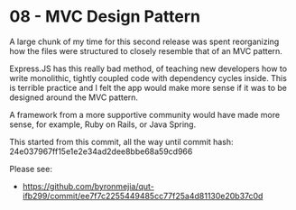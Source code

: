 # 08 - MVC Design Pattern
A large chunk of my time for this second release was spent reorganizing 
how the files were structured to closely resemble that of an MVC pattern. 

Express.JS has this really bad method, of teaching new developers how to write
monolithic, tightly coupled code with dependency cycles inside. This is 
terrible practice and I felt the app would make more sense if it was to be designed
around the MVC pattern. 

A framework from a more supportive community would have made more sense, for example,
Ruby on Rails, or Java Spring. 

This started from this commit, all the way until commit hash: 24e037967ff15e1e2e34ad2dee8bbe68a59cd966

Please see:
  - https://github.com/byronmejia/qut-ifb299/commit/ee7f7c2255449485cc77f25a4d81130e20b37c0d
